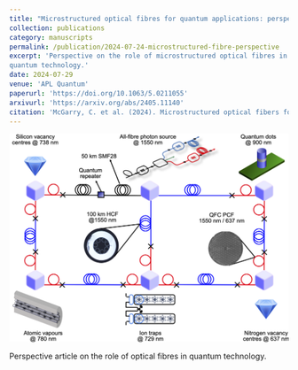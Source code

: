 ```yaml
---
title: "Microstructured optical fibres for quantum applications: perspective"
collection: publications
category: manuscripts
permalink: /publication/2024-07-24-microstructured-fibre-perspective
excerpt: 'Perspective on the role of microstructured optical fibres in future
quantum technology.'
date: 2024-07-29
venue: 'APL Quantum'
paperurl: 'https://doi.org/10.1063/5.0211055'
arxivurl: 'https://arxiv.org/abs/2405.11140'
citation: 'McGarry, C. et al. (2024). Microstructured optical fibers for quantum applications: Perspective. APL Quantum'
---
```


![Master figure from this paper, showing a schematic of optical fibres connecting various different architectures of quantum device. In-fibre requency conversion is used to enable communication between nodes operating at different wavelengths.](/images/fibreperspectivemaster.png)

Perspective article on the role of optical fibres in quantum technology.
